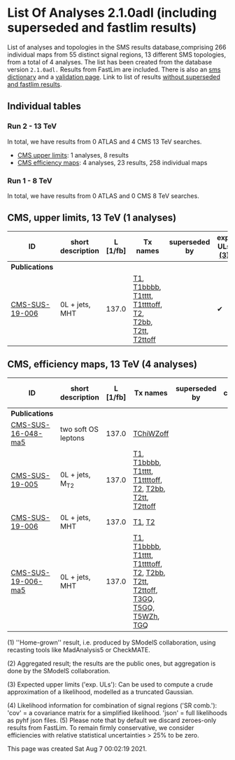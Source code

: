 # List Of Analyses 2.1.0adl (including superseded and fastlim results)
List of analyses and topologies in the SMS results database,comprising 266 individual maps from 55 distinct signal regions, 13 different SMS topologies, from a total of 4 analyses.
The list has been created from the database version `2.1.0adl.`
Results from FastLim are included. There is also an  [sms dictionary](SmsDictionary210adl) and a [validation page](Validation210adl).
Link to list of results [without superseded and fastlim results](ListOfAnalyses210adl).

## Individual tables

### Run 2 - 13 TeV
In total, we have results from 0 ATLAS and 4 CMS 13 TeV searches.
 * [CMS upper limits](#CMSupperlimits13): 1  analyses, 8 results
 * [CMS efficiency maps](#CMSefficiencymaps13): 4  analyses, 23 results, 258 individual maps

### Run 1 - 8 TeV
In total, we have results from 0 ATLAS and 0 CMS 8 TeV searches.

<a name="CMSupperlimits13"></a>
## CMS, upper limits, 13 TeV (1 analyses)

| **ID** | **short description** | **L [1/fb]** | **Tx names** | **superseded by** | **exp. ULs [(3)](#A3)** |
|--------|-----------------------|--------------|--------------|-------------------|-------------------------|
| **Publications** | | | | | |
| [CMS-SUS-19-006](http://cms-results.web.cern.ch/cms-results/public-results/publications/SUS-19-006/index.html)<a name="CMS-SUS-19-006"></a> | 0L + jets, MHT | 137.0 | [T1](SmsDictionary210adl+superseded#T1), [T1bbbb](SmsDictionary210adl+superseded#T1bbbb), [T1tttt](SmsDictionary210adl+superseded#T1tttt), [T1ttttoff](SmsDictionary210adl+superseded#T1ttttoff), [T2](SmsDictionary210adl+superseded#T2), [T2bb](SmsDictionary210adl+superseded#T2bb), [T2tt](SmsDictionary210adl+superseded#T2tt), [T2ttoff](SmsDictionary210adl+superseded#T2ttoff) | | &#10004; |

<a name="CMSefficiencymaps13"></a>
## CMS, efficiency maps, 13 TeV (4 analyses)

| **ID** | **short description** | **L [1/fb]** | **Tx names** | **superseded by** | **SR comb. [(4)](#A4)** |
|--------|-----------------------|--------------|--------------|-------------------|-------------------------|
| **Publications** | | | | | |
| [CMS-SUS-16-048-ma5](http://cms-results.web.cern.ch/cms-results/public-results/publications/SUS-16-048/index.html)<a name="CMS-SUS-16-048-ma5"></a> | two soft OS leptons | 137.0 | [TChiWZoff](SmsDictionary210adl+superseded#TChiWZoff) | |  |
| [CMS-SUS-19-005](http://cms-results.web.cern.ch/cms-results/public-results/publications/SUS-19-005/index.html)<a name="CMS-SUS-19-005"></a> | 0L + jets, M<sub>T2</sub> | 137.0 | [T1](SmsDictionary210adl+superseded#T1), [T1bbbb](SmsDictionary210adl+superseded#T1bbbb), [T1tttt](SmsDictionary210adl+superseded#T1tttt), [T1ttttoff](SmsDictionary210adl+superseded#T1ttttoff), [T2](SmsDictionary210adl+superseded#T2), [T2bb](SmsDictionary210adl+superseded#T2bb), [T2tt](SmsDictionary210adl+superseded#T2tt), [T2ttoff](SmsDictionary210adl+superseded#T2ttoff) | |  |
| [CMS-SUS-19-006](http://cms-results.web.cern.ch/cms-results/public-results/publications/SUS-19-006/index.html)<a name="CMS-SUS-19-006"></a> | 0L + jets, MHT | 137.0 | [T1](SmsDictionary210adl+superseded#T1), [T2](SmsDictionary210adl+superseded#T2) | |  |
| [CMS-SUS-19-006-ma5](http://cms-results.web.cern.ch/cms-results/public-results/publications/SUS-19-006/index.html)<a name="CMS-SUS-19-006-ma5"></a> | 0L + jets, MHT | 137.0 | [T1](SmsDictionary210adl+superseded#T1), [T1bbbb](SmsDictionary210adl+superseded#T1bbbb), [T1tttt](SmsDictionary210adl+superseded#T1tttt), [T1ttttoff](SmsDictionary210adl+superseded#T1ttttoff), [T2](SmsDictionary210adl+superseded#T2), [T2bb](SmsDictionary210adl+superseded#T2bb), [T2tt](SmsDictionary210adl+superseded#T2tt), [T2ttoff](SmsDictionary210adl+superseded#T2ttoff), [T3GQ](SmsDictionary210adl+superseded#T3GQ), [T5GQ](SmsDictionary210adl+superseded#T5GQ), [T5WZh](SmsDictionary210adl+superseded#T5WZh), [TGQ](SmsDictionary210adl+superseded#TGQ) | |  |


<a name='A1'>(1)</a> ''Home-grown'' result, i.e. produced by SModelS collaboration, using recasting tools like MadAnalysis5 or CheckMATE.

<a name='A2'>(2)</a> Aggregated result; the results are the public ones, but aggregation is done by the SModelS collaboration.

<a name='A3'>(3)</a> Expected upper limits ('exp. ULs'): Can be used to compute a crude approximation of a likelihood, modelled as a truncated Gaussian.

<a name='A4'>(4)</a> Likelihood information for combination of signal regions ('SR comb.'): 'cov' = a covariance matrix for a simplified likelihood. 'json' = full likelihoods as pyhf json files.
<a name='A5'>(5)</a> Please note that by default we discard zeroes-only results from FastLim. To remain firmly conservative, we consider efficiencies with relative statistical uncertainties > 25% to be zero.


This page was created Sat Aug  7 00:02:19 2021.
